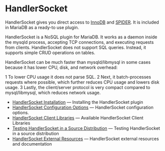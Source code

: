 # HandlerSocket

HandlerSocket gives you direct access to [InnoDB](/columns-storage-engines-and-plugins/storage-engines/innodb/) and [SPIDER](/columns-storage-engines-and-plugins/storage-engines/spider/). It is included in MariaDB as a ready-to use plugin.

HandlerSocket is a NoSQL plugin for MariaDB. It works as a daemon inside the mysqld process, accepting TCP connections, and executing requests from clients. HandlerSocket does not support SQL queries. Instead, it supports simple CRUD operations on tables.

HandlerSocket can be much faster than mysqld/libmysql in some cases because it has lower CPU, disk, and network overhead:

1 To lower CPU usage it does not parse SQL.
2 Next, it batch-processes requests where possible, which further reduces CPU usage and lowers disk usage.
3 Lastly, the client/server protocol is very compact compared to mysql/libmysql, which reduces network usage.

- [HandlerSocket Installation](/sql-statements-structure/nosql/handlersocket/handlersocket-installation/) — Installing the HandlerSocket plugin
- [HandlerSocket Configuration Options](/sql-statements-structure/nosql/handlersocket/handlersocket-configuration-options/) — HandlerSocket configuration options.
- [HandlerSocket Client Libraries](/sql-statements-structure/nosql/handlersocket/handlersocket-client-libraries/) — Available HandlerSocket Client Libraries
- [Testing HandlerSocket in a Source Distribution](/sql-statements-structure/nosql/handlersocket/testing-handlersocket-in-a-source-distribution/) — Testing HandlerSocket in a source distribution
- [HandlerSocket External Resources](/sql-statements-structure/nosql/handlersocket/handlersocket-external-resources/) — HandlerSocket external resources and documentation